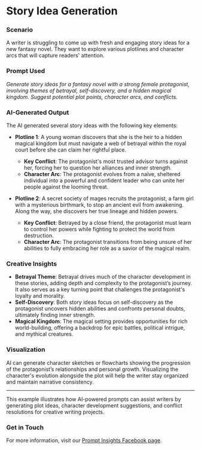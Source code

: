# Story Idea Generation

### Scenario
A writer is struggling to come up with fresh and engaging story ideas for a new fantasy novel. They want to explore various plotlines and character arcs that will capture readers' attention.

### Prompt Used
*Generate story ideas for a fantasy novel with a strong female protagonist, involving themes of betrayal, self-discovery, and a hidden magical kingdom. Suggest potential plot points, character arcs, and conflicts.*

### AI-Generated Output
The AI generated several story ideas with the following key elements:
- **Plotline 1**: A young woman discovers that she is the heir to a hidden magical kingdom but must navigate a web of betrayal within the royal court before she can claim her rightful place.
  - **Key Conflict**: The protagonist's most trusted advisor turns against her, forcing her to question her alliances and inner strength.
  - **Character Arc**: The protagonist evolves from a naïve, sheltered individual into a powerful and confident leader who can unite her people against the looming threat.
  
- **Plotline 2**: A secret society of mages recruits the protagonist, a farm girl with a mysterious birthmark, to stop an ancient evil from awakening. Along the way, she discovers her true lineage and hidden powers.
  - **Key Conflict**: Betrayed by a close friend, the protagonist must learn to control her powers while fighting to protect the world from destruction.
  - **Character Arc**: The protagonist transitions from being unsure of her abilities to fully embracing her role as a savior of the magical realm.

### Creative Insights
- **Betrayal Theme**: Betrayal drives much of the character development in these stories, adding depth and complexity to the protagonist’s journey. It also serves as a key turning point that challenges the protagonist's loyalty and morality.
- **Self-Discovery**: Both story ideas focus on self-discovery as the protagonist uncovers hidden abilities and confronts personal doubts, ultimately finding inner strength.
- **Magical Kingdom**: The magical setting provides opportunities for rich world-building, offering a backdrop for epic battles, political intrigue, and mythical creatures.

### Visualization
AI can generate character sketches or flowcharts showing the progression of the protagonist’s relationships and personal growth. Visualizing the character's evolution alongside the plot will help the writer stay organized and maintain narrative consistency.

---

This example illustrates how AI-powered prompts can assist writers by generating plot ideas, character development suggestions, and conflict resolutions for creative writing projects.

### Get in Touch
For more information, visit our [Prompt Insights Facebook page](https://www.facebook.com/promptinsights).
